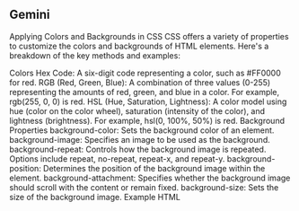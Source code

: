 ## Gemini
Applying Colors and Backgrounds in CSS
CSS offers a variety of properties to customize the colors and backgrounds of HTML elements. Here's a breakdown of the key methods and examples:

Colors
Hex Code: A six-digit code representing a color, such as #FF0000 for red.
RGB (Red, Green, Blue): A combination of three values (0-255) representing the amounts of red, green, and blue in a color. For example, rgb(255, 0, 0) is red.
HSL (Hue, Saturation, Lightness): A color model using hue (color on the color wheel), saturation (intensity of the color), and lightness (brightness). For example, hsl(0, 100%, 50%) is red.
Background Properties
background-color: Sets the background color of an element.
background-image: Specifies an image to be used as the background.
background-repeat: Controls how the background image is repeated. Options include repeat, no-repeat, repeat-x, and repeat-y.
background-position: Determines the position of the background image within the element.
background-attachment: Specifies whether the background image should scroll with the content or remain fixed.
background-size: Sets the size of the background image.
Example
HTML
<!DOCTYPE html>
<html>
<head>
    <title>Color and Background Example</title>
    <style>
        .box1 {
            background-color: #FF0000; /* Hex code for red */
        }

        .box2 {
            background-color: rgb(0, 255, 0); /* RGB for green */
        }

        .box3 {
            background-color: hsl(240, 100%, 50%); /* HSL for blue */
        }

        .box4 {
            background-image: url("image.jpg"); /* Replace "image.jpg" with your image path */
            background-repeat: no-repeat;
            background-position: center;
            background-size: cover;
        }

        .box5 {
            background: linear-gradient(to right, #FF0000, #FFFF00); /* Linear gradient from red to yellow */
        }
    </style>
</head>
<body>
    <div class="box1">Box 1</div>
    <div class="box2">Box 2</div>
    <div class="box3">Box 3</div>
    <div class="box4">Box 4</div>
    <div class="box5">Box 5</div>   

</body>
</html>

## Chatgpt
 In CSS, colors and backgrounds are essential for defining the visual appearance of a webpage. They help make content stand out and improve readability. There are different ways to set colors using values such as hex, RGB, and HSL, and you can style backgrounds with solid colors, gradients, and images.

Color Formats in CSS
Hexadecimal (Hex): A six-character code representing the intensity of red, green, and blue in the format #RRGGBB. For example, #ff5733 is a shade of orange.

RGB (Red, Green, Blue): Defines colors using their red, green, and blue components with values between 0 and 255. For example, rgb(255, 87, 51) represents the same orange as above.

HSL (Hue, Saturation, Lightness): Represents color in terms of hue (angle from 0 to 360 degrees), saturation (percentage of intensity), and lightness (percentage of light or dark). For example, hsl(14, 100%, 60%) represents the same orange.

Background Properties in CSS
Solid Color: A simple, single-color background.

Gradient: A smooth transition between two or more colors.

Background Image: A background that uses an image file.

Example: Applying Colors and Backgrounds
HTML:
html
Copy code
<!DOCTYPE html>
<html lang="en">
<head>
    <meta charset="UTF-8">
    <meta name="viewport" content="width=device-width, initial-scale=1.0">
    <title>CSS Colors and Backgrounds</title>
    <link rel="stylesheet" href="styles.css">
</head>
<body>

    <header>
        <h1>Welcome to My Colorful Page</h1>
    </header>

    <section class="solid-bg">
        <h2>Section with Solid Color Background</h2>
        <p>This section uses a solid background color.</p>
    </section>

    <section class="gradient-bg">
        <h2>Section with Gradient Background</h2>
        <p>This section uses a gradient background that transitions from one color to another.</p>
    </section>

    <section class="image-bg">
        <h2>Section with Background Image</h2>
        <p>This section has a background image with text on top.</p>
    </section>

</body>
</html>

## Conclusion